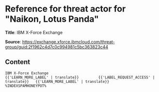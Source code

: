 # Reference for threat actor for "Naikon, Lotus Panda"

**Title**: IBM X-Force Exchange

**Source**: https://exchange.xforce.ibmcloud.com/threat-group/guid:2f1962c4d7c0c994981c5bc363823c44

## Content
    IBM X-Force Exchange                                                   {{'LEARN_MORE_LABEL' | translate}}         {{'LABEL_REQUEST_ACCESS' | translate}}   {{'LEARN_MORE_LABEL' | translate}}            %INDEXSPAMHONEYPOT%   